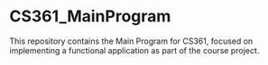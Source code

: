 # CS361_MainProgram
This repository contains the Main Program for CS361, focused on implementing a functional application as part of the course project.
